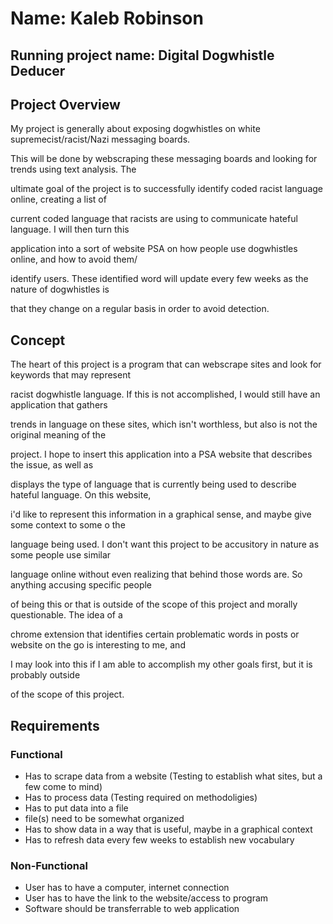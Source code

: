 # Name: Kaleb Robinson

## Running project name: Digital Dogwhistle Deducer

## Project Overview

My project is generally about exposing dogwhistles on white supremecist/racist/Nazi messaging boards.

This will be done by webscraping these messaging boards and looking for trends using text analysis. The

ultimate goal of the project is to successfully identify coded racist language online, creating a list of

current coded language that racists are using to communicate hateful language. I will then turn this

application into a sort of website PSA on how people use dogwhistles online, and how to avoid them/

identify users. These identified word will update every few weeks as the nature of dogwhistles is

that they change on a regular basis in order to avoid detection.

## Concept

The heart of this project is a program that can webscrape sites and look for keywords that may represent

racist dogwhistle language. If this is not accomplished, I would still have an application that gathers

trends in language on these sites, which isn't worthless, but also is not the original meaning of the

project. I hope to insert this application into a PSA website that describes the issue, as well as

displays the type of language that is currently being used to describe hateful language. On this website,

i'd like to represent this information in a graphical sense, and maybe give some context to some o the

language being used. I don't want this project to be accusitory in nature as some people use similar

language online without even realizing that behind those words are. So anything accusing specific people

of being this or that is outside of the scope of this project and morally questionable. The idea of a

chrome extension that identifies certain problematic words in posts or website on the go is interesting to
me, and

I may look into this if I am able to accomplish my other goals first, but it is probably outside

of the scope of this project.

## Requirements

### Functional

* Has to scrape data from a website (Testing to establish what sites, but a few come to mind)
* Has to process data (Testing required on methodoligies)
* Has to put data into a file
* file(s) need to be somewhat organized
* Has to show data in a way that is useful, maybe in a graphical context
* Has to refresh data every few weeks to establish new vocabulary

### Non-Functional

* User has to have a computer, internet connection
* User has to have the link to the website/access to program
* Software should be transferrable to web application
